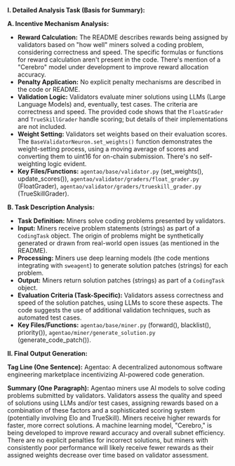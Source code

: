 **I. Detailed Analysis Task (Basis for Summary):**

**A. Incentive Mechanism Analysis:**

* **Reward Calculation:** The README describes rewards being assigned by validators based on "how well" miners solved a coding problem, considering correctness and speed.  The specific formulas or functions for reward calculation aren't present in the code.  There's mention of a "Cerebro" model under development to improve reward allocation accuracy.
* **Penalty Application:** No explicit penalty mechanisms are described in the code or README.
* **Validation Logic:** Validators evaluate miner solutions using LLMs (Large Language Models) and, eventually, test cases.  The criteria are correctness and speed. The provided code shows that the `FloatGrader` and `TrueSkillGrader` handle scoring; but details of their implementations are not included.
* **Weight Setting:** Validators set weights based on their evaluation scores.  The `BaseValidatorNeuron.set_weights()` function demonstrates the weight-setting process, using a moving average of scores and converting them to uint16 for on-chain submission.  There's no self-weighting logic evident.
* **Key Files/Functions:** `agentao/base/validator.py` (set_weights(), update_scores()), `agentao/validator/graders/float_grader.py` (FloatGrader), `agentao/validator/graders/trueskill_grader.py` (TrueSkillGrader).


**B. Task Description Analysis:**

* **Task Definition:** Miners solve coding problems presented by validators.
* **Input:** Miners receive problem statements (strings)  as part of a `CodingTask` object.  The origin of problems might be synthetically generated or drawn from real-world open issues (as mentioned in the README).
* **Processing:** Miners use deep learning models (the code mentions integrating with `sweagent`) to generate solution patches (strings) for each problem.
* **Output:** Miners return solution patches (strings) as part of a `CodingTask` object.
* **Evaluation Criteria (Task-Specific):** Validators assess correctness and speed of the solution patches, using LLMs to score these aspects.  The code suggests the use of additional validation techniques, such as automated test cases.
* **Key Files/Functions:** `agentao/base/miner.py` (forward(), blacklist(), priority()), `agentao/miner/generate_solution.py` (generate_code_patch()).


**II. Final Output Generation:**

**Tag Line (One Sentence):** Agentao: A decentralized autonomous software engineering marketplace incentivizing AI-powered code generation.


**Summary (One Paragraph):** Agentao miners use AI models to solve coding problems submitted by validators.  Validators assess the quality and speed of solutions using LLMs and/or test cases, assigning rewards based on a combination of these factors and a sophisticated scoring system (potentially involving Elo and TrueSkill).  Miners receive higher rewards for faster, more correct solutions.  A machine learning model, "Cerebro," is being developed to improve reward accuracy and overall subnet efficiency.  There are no explicit penalties for incorrect solutions, but miners with consistently poor performance will likely receive fewer rewards as their assigned weights decrease over time based on validator assessment.
